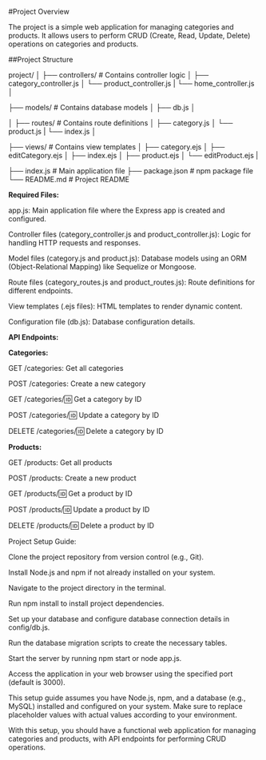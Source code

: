 #Project Overview

The project is a simple web application for managing categories and products. It allows users to perform CRUD (Create, Read, Update, Delete) operations on categories and products.

##Project Structure


project/
│
├── controllers/          # Contains controller logic
│   ├── category_controller.js
│   └── product_controller.js
|   └── home_controller.js
│

├── models/               # Contains database models
│   ├── db.js
│  

│
├── routes/               # Contains route definitions
│   ├── category.js
│   └── product.js
|   └── index.js
│

├── views/                # Contains view templates
│     ├── category.ejs
│     ├── editCategory.ejs
│     ├── index.ejs
│     ├── product.ejs
│     └── editProduct.ejs
|

├── index.js                # Main application file
├── package.json          # npm package file
└── README.md             # Project README


**Required Files:**

app.js:  Main application file where the Express app is created and configured.

Controller files (category_controller.js and product_controller.js): Logic for handling HTTP requests and responses.

Model files (category.js and product.js): Database models using an ORM (Object-Relational Mapping) like Sequelize or Mongoose.

Route files (category_routes.js and product_routes.js): Route definitions for different endpoints.

View templates (.ejs files): HTML templates to render dynamic content.

Configuration file (db.js): Database configuration details.


**API Endpoints:**

**Categories:**

GET /categories: Get all categories

POST /categories: Create a new category

GET /categories/:id: Get a category by ID

POST /categories/:id: Update a category by ID

DELETE /categories/:id: Delete a category by ID

**Products:**

GET /products: Get all products

POST /products: Create a new product

GET /products/:id: Get a product by ID

POST /products/:id: Update a product by ID

DELETE /products/:id: Delete a product by ID

Project Setup Guide:

Clone the project repository from version control (e.g., Git).

Install Node.js and npm if not already installed on your system.

Navigate to the project directory in the terminal.

Run npm install to install project dependencies.

Set up your database and configure database connection details in config/db.js.

Run the database migration scripts to create the necessary tables.

Start the server by running npm start or node app.js.

Access the application in your web browser using the specified port (default is 3000).

This setup guide assumes you have Node.js, npm, and a database (e.g., MySQL) installed and configured on your system. Make sure to replace placeholder values with actual values according to your environment.


With this setup, you should have a functional web application for managing categories and products, with API endpoints for performing CRUD operations.
